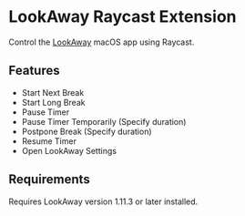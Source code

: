 # LookAway Raycast Extension

Control the [LookAway](https://lookaway.app) macOS app using Raycast.

## Features

- Start Next Break
- Start Long Break
- Pause Timer
- Pause Timer Temporarily (Specify duration)
- Postpone Break (Specify duration)
- Resume Timer
- Open LookAway Settings

## Requirements

Requires LookAway version 1.11.3 or later installed.
